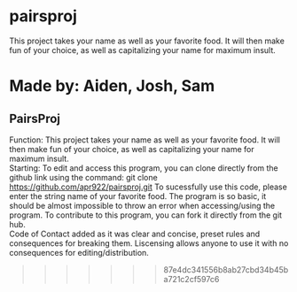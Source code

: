 
# pairsproj
This project takes your name as well as your favorite food.  It will then make fun of your choice, as well as capitalizing your name for maximum insult.

Made by: Aiden, Josh, Sam
=======
## PairsProj
Function:
This project takes your name as well as your favorite food.  It will then make fun of your choice, as well as capitalizing your name for maximum insult.  
Starting:
To edit and access this program, you can clone directly from the github link using the command:
git clone https://github.com/apr922/pairsproj.git
To sucessfully use this code, please enter the string name of your favorite food.  The program is so basic, it should be almost impossible to throw an error when accessing/using the program.
To contribute to this program, you can fork it directly from the git hub.  
Code of Contact added as it was clear and concise, preset rules and consequences for breaking them.
Liscensing allows anyone to use it with no consequences for editing/distribution.



>>>>>>> 87e4dc341556b8ab27cbd34b45ba721c2cf597c6
